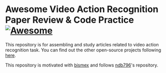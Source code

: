 # Awesome Video Action Recognition Paper Review & Code Practice [![Awesome](https://cdn.rawgit.com/sindresorhus/awesome/d7305f38d29fed78fa85652e3a63e154dd8e8829/media/badge.svg)](https://github.com/sindresorhus/awesome)

This repository is for assembling and study articles related to video action recognition task. You can find out the other open-source projects following [here](https://awesomeopensource.com/projects/action-recognition).

This repository is motivated with [bismex](https://github.com/bismex/Awesome-person-re-identification/blob/master/README.md) and follows [ndb796](https://github.com/ndb796/Deep-Learning-Paper-Review-and-Practice)'s repository. 



